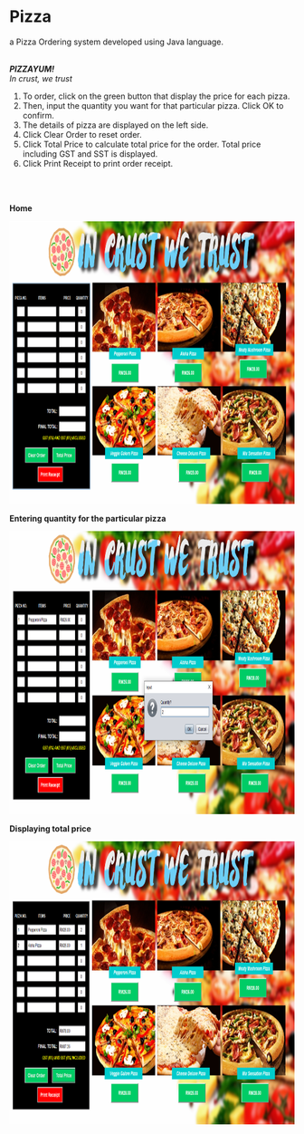 # Pizza
a Pizza Ordering system developed using Java language.
<br>
<br>

_**PIZZAYUM!**_ <br>
_In crust, we trust_
1) To order, click on the green button that display the price for each pizza.
2) Then, input the quantity you want for that particular pizza. Click OK to confirm.
3) The details of pizza are displayed on the left side.
4) Click Clear Order to reset order.
5) Click Total Price to calculate total price for the order. Total price including GST and SST is displayed.
6) Click Print Receipt to print order receipt.
<br>
<br>

**Home**
<p><img src="https://github.com/aisyahzck/Pizza/blob/master/img/home.PNG" width="950" height="500"/> 
<br>

**Entering quantity for the particular pizza**
<p><img src="https://github.com/aisyahzck/Pizza/blob/master/img/order.PNG" width="950" height="500"/> 
<br>

**Displaying total price**
<p><img src="https://github.com/aisyahzck/Pizza/blob/master/img/total.PNG" width="950" height="500"/>
